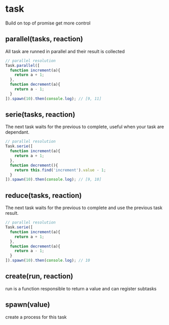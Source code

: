 # task

Build on top of promise get more control

## parallel(tasks, reaction)

All task are runned in parallel and their result is collected

```javascript
// parallel resolution
Task.parallel([
  function increment(a){
    return a + 1;
  },
  function decrement(a){
    return a - 1;
  }
]).spawn(10).then(console.log); // [9, 11]
```

## serie(tasks, reaction)

The next task waits for the previous to complete, useful when your task are dependant.

```javascript
// parallel resolution
Task.serie([
  function increment(a){
    return a + 1;
  },
  function decrement(){
    return this.find('increment').value - 1;
  }
]).spawn(10).then(console.log); // [9, 10]
```

## reduce(tasks, reaction)

The next task waits for the previous to complete and use the previous task result.

```javascript
// parallel resolution
Task.serie([
  function increment(a){
    return a + 1;
  },
  function decrement(a){
    return a - 1;
  }
]).spawn(10).then(console.log); // 10
```

## create(run, reaction)

run is a function responsible to return a value and can register subtasks

## spawn(value)

create a process for this task
